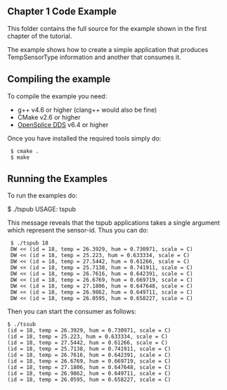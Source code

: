 ## Chapter 1 Code Example 

This folder contains the full source for the example shown in the
first chapter of the tutorial.

The example shows how to create a simple application that produces
TempSensorType information and another that consumes it.

## Compiling the example

To compile the example you need:

   - g++ v4.6 or higher (clang++ would also be fine)
   - CMake v2.6 or higher
   - [OpenSplice DDS](http://www.opensplice.org) v6.4 or higher

Once you have installed the required tools simply do:


     $ cmake .
     $ make


## Running the Examples

To run the examples do:

   $ ./tspub 
   USAGE:
	 tspub <sensor-id>

This message reveals that the tspub applications takes a single
argument which represent the sensor-id. Thus you can do:


	 $ ./tspub 18
	 DW << (id = 18, temp = 26.3929, hum = 0.730971, scale = C)
	 DW << (id = 18, temp = 25.223, hum = 0.633334, scale = C)
	 DW << (id = 18, temp = 27.5442, hum = 0.61266, scale = C)
	 DW << (id = 18, temp = 25.7138, hum = 0.741911, scale = C)
	 DW << (id = 18, temp = 26.7616, hum = 0.642391, scale = C)
	 DW << (id = 18, temp = 26.6769, hum = 0.669719, scale = C)
	 DW << (id = 18, temp = 27.1806, hum = 0.647648, scale = C)
	 DW << (id = 18, temp = 26.9862, hum = 0.649711, scale = C)
	 DW << (id = 18, temp = 26.0595, hum = 0.658227, scale = C)


Then you can start the consumer as follows:


	$ ./tssub
	(id = 18, temp = 26.3929, hum = 0.730971, scale = C)
	(id = 18, temp = 25.223, hum = 0.633334, scale = C)
	(id = 18, temp = 27.5442, hum = 0.61266, scale = C)
	(id = 18, temp = 25.7138, hum = 0.741911, scale = C)
	(id = 18, temp = 26.7616, hum = 0.642391, scale = C)
	(id = 18, temp = 26.6769, hum = 0.669719, scale = C)
	(id = 18, temp = 27.1806, hum = 0.647648, scale = C)
	(id = 18, temp = 26.9862, hum = 0.649711, scale = C)
	(id = 18, temp = 26.0595, hum = 0.658227, scale = C)




